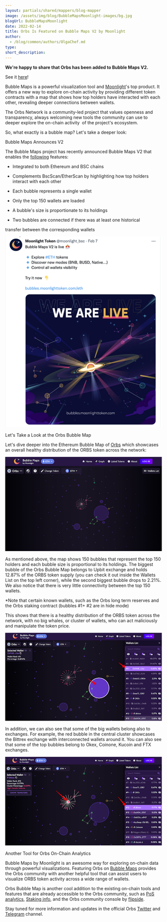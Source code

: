 ```yaml
---
layout: partials/shared/mappers/blog-mapper
image: /assets/img/blog/BubbleMapsMoonlight-images/bg.jpg
blogUrl: BubbleMapsMoonlight
date: 2022-02-14
title: Orbs Is Featured on Bubble Maps V2 by Moonlight
author:
  - /blog/common/authors/OlgaChef.md
type:
short_description: 
---
```

**We're happy to share that Orbs has been added to Bubble Maps V2.**

See it [here](https://bubbles.moonlighttoken.com/eth/token/0xff56cc6b1e6ded347aa0b7676c85ab0b3d08b0fa)!

Bubble Maps is a powerful visualization tool and [Moonlight](https://bubbles.moonlighttoken.com/eth/)'s top product. It offers a new way to explore on-chain activity by providing different token contracts with a map that shows how top holders have interacted with each other, revealing deeper connections between wallets.

The Orbs Network is a community-led project that values openness and transparency, always welcoming new tools the community can use to deeper explore the on-chain activity  of the project's ecosystem.

So, what exactly is a bubble map? Let's take a deeper look:

Bubble Maps Announces V2

The Bubble Maps project has recently announced Bubble Maps V2 that enables the [following](https://twitter.com/moonlight_bsc/status/1490773632485928964) features:

-   Integrated to both Ethereum and BSC chains

-   Complements BscScan/EtherScan by highlighting how top holders interact with each other

-   Each bubble represents a single wallet

-   Only the top 150 wallets are loaded

-   A bubble's size is proportionate to its holdings

-   Two bubbles are connected if there was at least one historical

transfer between the corresponding wallets

![](/assets/img/blog/BubbleMapsMoonlight-images/image1.png)

Let's Take a Look at the Orbs Bubble Map

Let's dive deeper into the Ethereum Bubble Map of [Orbs](https://bubbles.moonlighttoken.com/eth/token/0xff56cc6b1e6ded347aa0b7676c85ab0b3d08b0fa) which showcases an overall healthy distribution of the ORBS token across the network:

![](/assets/img/blog/BubbleMapsMoonlight-images/image2.png)

As mentioned above, the map shows 150 bubbles that represent the top 150 holders and each bubble size is proportional to its holdings. The biggest bubble of the Orbs Bubble Map belongs to Upbit exchange and holds 12.87% of the ORBS token supply (you can check it out inside the Wallets List on the top left corner), while the second biggest bubble drops to 2.21%.  We also notice that there is very little connectivity between the top 150 wallets.

*Note that certain known wallets, such as the Orbs long term reserves and the Orbs staking contract (bubbles #1+ #2 are in hide mode)

This shows that there is a healthy distribution of the ORBS token across the network, with no big whales, or cluster of wallets, who can act maliciously and manipulate the token price.

![](/assets/img/blog/BubbleMapsMoonlight-images/image3.png)

In addition, we can also see that some of the big wallets belong also to exchanges. For example, the red bubble in the central cluster showcases the Bittrex exchange with interconnected wallets around it. You can also see that some of the top bubbles belong to Okex, Coinone, Kucoin and FTX exchanges.

![](/assets/img/blog/BubbleMapsMoonlight-images/image4.png)

Another Tool for Orbs On-Chain Analytics

Bubble Maps by Moonlight is an awesome way for exploring on-chain data through powerful visualizations. Featuring Orbs on [Bubble Maps](https://bubbles.moonlighttoken.com/eth/token/0xff56cc6b1e6ded347aa0b7676c85ab0b3d08b0fa) provides the Orbs community with another helpful tool that can assist users to visualize ORBS token activity across a wide range of wallets.

Orbs Bubble Map is another cool addition to the existing on-chain tools and features that are already accessible to the Orbs community, such as [PoS analytics](https://analytics.orbs.network/overview/stake), [Staking info](https://orbs-network.github.io/v1-snapshot/), and the Orbs community console by [flipside](https://flipsidecrypto.xyz/).

Stay tuned for more information and updates in the official Orbs [Twitter](https://twitter.com/orbs_network) and [Telegram](https://t.me/OrbsNetwork) channel.
